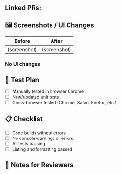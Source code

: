 <!-- Links to corresponding or cloned PRs, optional. -->
## Linked PRs: 

## 🖼️ Screenshots / UI Changes

<!-- Add before/after screenshots or screen recordings if the PR affects the UI. -->

| Before | After |
|--------|-------|
| (screenshot) | (screenshot) |

<!-- OR keep: -->

### No UI changes

## 🧪 Test Plan

<!-- Explain how this change was tested or how it can be tested. -->

- [ ] Manually tested in browser Chrome
- [ ] New/updated unit tests
- [ ] Cross-browser tested (Chrome, Safari, Firefox, etc.)

## 📋 Checklist

- [ ] Code builds without errors
- [ ] No console warnings or errors
- [ ] All tests passing
- [ ] Linting and formatting passed

## 📣 Notes for Reviewers

<!-- Optional: anything specific you'd like reviewers to focus on or questions you have. -->
